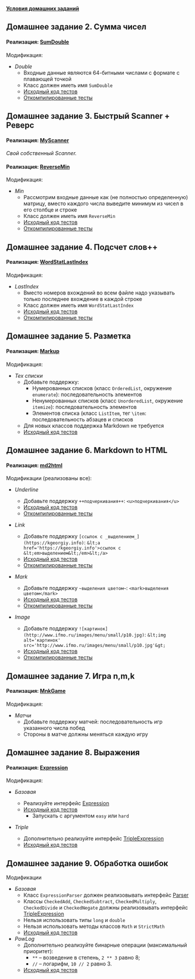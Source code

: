[**Условия домашних заданий**](http://www.kgeorgiy.info/courses/prog-intro/homeworks.html)

Домашнее задание 2. Сумма чисел
----

#### Реализация: [SumDouble](https://github.com/maxim092001/Itmo-University/tree/master/prog-intro-homework/sumDouble)

Модификация:
* *Double*
    * Входные данные являются 64-битными числами с формате с плавающей точкой
    * Класс должен иметь имя `SumDouble`
    * [Исходный код тестов](https://github.com/maxim092001/Itmo-University/blob/master/prog-intro-homework/sumDouble/SumDoubleTest.java)
    * [Откомпилированные тесты](https://github.com/maxim092001/Itmo-University/blob/master/prog-intro-homework/sumDouble/SumDoubleTest.jar?raw=true)

Домашнее задание 3. Быстрый Scanner + Реверс
----

#### Реализация: [MyScanner](https://github.com/maxim092001/Itmo-University/tree/master/prog-intro-homework/myScanner)

*Свой собственный Scanner.*

#### Реализация: [ReverseMin](https://github.com/maxim092001/Itmo-University/tree/master/prog-intro-homework/reverseMin)

Модификация:
* *Min*
    * Рассмотрим входные данные как (не полностью определенную) матрицу,
      вместо каждого числа выведите минимум из чисел в его столбце и строке
    * Класс должен иметь имя `ReverseMin`
    * [Исходный код тестов](https://github.com/maxim092001/Itmo-University/blob/master/prog-intro-homework/reverseMin/FastReverseMinTest.java)
    * [Откомпилированные тесты](https://github.com/maxim092001/Itmo-University/blob/master/prog-intro-homework/reverseMin/FastReverseMinTest.jar?raw=true)

Домашнее задание 4. Подсчет слов++
----

#### Реализация: [WordStatLastIndex](https://github.com/maxim092001/Itmo-University/tree/master/prog-intro-homework/wordStatLastIndex)

Модификация:
* *LastIndex*
    * Вместо номеров вхождений во всем файле надо указывать
      только последнее вхождение в каждой строке
    * Класс должен иметь имя `WordStatLastIndex`
    * [Исходный код тестов](https://github.com/maxim092001/Itmo-University/blob/master/prog-intro-homework/wordStatLastIndex/WordStatLastIndexTest.java)
    * [Откомпилированные тесты](https://github.com/maxim092001/Itmo-University/blob/master/prog-intro-homework/wordStatLastIndex/WordStatLastIndexTest.jar?raw=true)
    
Домашнее задание 5. Разметка
----

#### Реализация: [Markup](https://github.com/maxim092001/Itmo-University/tree/master/prog-intro-homework/markup)

Модификация:

* *Tex списки*
    * Добавьте поддержку:
      * Нумерованных списков (класс `OrderedList`, окружение `enumerate`): последовательность элементов
      * Ненумерованных списков (класс `UnorderedList`, окружение `itemize`): последовательность элементов
      * Элементов списка (класс `ListItem`, тег `\item`: последовательность абзацев и списков
    * Для новых классов поддержка Markdown не требуется
    * [Исходный код тестов](https://github.com/maxim092001/Itmo-University/blob/master/prog-intro-homework/markup/TexListTest.java)

Домашнее задание 6. Markdown to HTML
----

#### Реализация: [md2html](https://github.com/maxim092001/Itmo-University/tree/master/prog-intro-homework/md2html)

Модификации (реализованы все):

 * *Underline*
    * Добавьте поддержку `++подчеркивания++`: `<u>подчеркивания</u>`
    * [Исходный код тестов](https://github.com/maxim092001/Itmo-University/blob/master/prog-intro-homework/md2html/tests/Md2HtmlUnderlineTest.java)
    * [Откомпилированные тесты](https://github.com/maxim092001/Itmo-University/blob/master/prog-intro-homework/md2html/tests/Md2HtmlUnderlineTest.jar?raw=true)

 * *Link*
    * Добавьте поддержку ```[ссылок с _выделением_](https://kgeorgiy.info)```:
        ```&lt;a href='https://kgeorgiy.info'>ссылок с &lt;em>выделением&lt;/em>&lt;/a>```
    * [Исходный код тестов](https://github.com/maxim092001/Itmo-University/blob/master/prog-intro-homework/md2html/tests/Md2HtmlLinkTest.java)
    * [Откомпилированные тесты](https://github.com/maxim092001/Itmo-University/blob/master/prog-intro-homework/md2html/tests/Md2HtmlLinkTest.jar?raw=true)
 * *Mark*
    * Добавьте поддержку `~выделения цветом~`: `<mark>выделения цветом</mark>`
    * [Исходный код тестов](https://github.com/maxim092001/Itmo-University/blob/master/prog-intro-homework/md2html/tests/Md2HtmlMarkTest.java)
    * [Откомпилированные тесты](https://github.com/maxim092001/Itmo-University/blob/master/prog-intro-homework/md2html/tests/Md2HtmlMarkTest.jar?raw=true)
 * *Image*
    * Добавьте поддержку ```![картинок](http://www.ifmo.ru/images/menu/small/p10.jpg)```:
        ```&lt;img alt='картинок' src='http://www.ifmo.ru/images/menu/small/p10.jpg'&gt;```
    * [Исходный код тестов](https://github.com/maxim092001/Itmo-University/blob/master/prog-intro-homework/md2html/tests/Md2HtmlImageTest.java)
    * [Откомпилированные тесты](https://github.com/maxim092001/Itmo-University/blob/master/prog-intro-homework/md2html/tests/Md2HtmlImageTest.jar?raw=true)

Домашнее задание 7. Игра n,m,k
----

#### Реализация: [MnkGame](https://github.com/maxim092001/Itmo-University/tree/master/prog-intro-homework/markup)

Модификация:
 * *Матчи*
    * Добавьте поддержку матчей: последовательность игр указанного числа побед
    * Стороны в матче должны меняться каждую игру

Домашнее задание 8. Выражения
----

#### Реализация: [Expression](https://github.com/maxim092001/Itmo-University/tree/master/prog-intro-homework/expression)

Модификация:

* *Базовая*
    * Реализуйте интерфейс [Expression](https://github.com/maxim092001/Itmo-University/blob/master/prog-intro-homework/expression/Expression.java)
    * [Исходный код тестов](https://github.com/maxim092001/Itmo-University/blob/master/prog-intro-homework/expression/ExpressionTest.java)
        * Запускать c аргументом `easy` или `hard`

 * *Triple*
    * Дополнительно реализуйте интерфейс [TripleExpression](https://github.com/maxim092001/Itmo-University/blob/master/prog-intro-homework/expression/TripleExpression.java)
    * [Исходный код тестов](https://github.com/maxim092001/Itmo-University/blob/master/prog-intro-homework/expression/TripleExpressionTest.java)

Домашнее задание 9. Обработка ошибок
----

Модификации
 * *Базовая*
    * Класс `ExpressionParser` должен реализовывать интерфейс
        [Parser](https://github.com/maxim092001/Itmo-University/blob/master/prog-intro-homework/parsing_expression/src/expression/parser/Parser.java)
    * Классы `CheckedAdd`, `CheckedSubtract`, `CheckedMultiply`,
        `CheckedDivide` и `CheckedNegate` должны реализовывать интерфейс
        [TripleExpression](https://github.com/maxim092001/Itmo-University/blob/master/prog-intro-homework/parsing_expression/src/expression/TripleExpression.java)
    * Нельзя использовать типы `long` и `double`
    * Нельзя использовать методы классов `Math` и `StrictMath`
    * [Исходный код тестов](https://github.com/maxim092001/Itmo-University/blob/master/prog-intro-homework/parsing_expression/src/test/ExceptionsTest.java)
 * *PowLog*
    * Дополнительно реализуйте бинарные операции (максимальный приоритет):
        * `**` – возведение в степень, `2 ** 3` равно 8;
        * `//` – логарифм, `10 // 2` равно 3.
    * [Исходный код тестов](https://github.com/maxim092001/Itmo-University/blob/master/prog-intro-homework/parsing_expression/src/test/ExceptionsPowLogTest.java)
